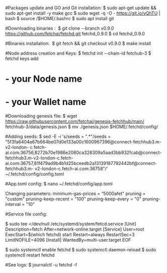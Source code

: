 
#Packages update and GO and Git installation:
$ sudo apt-get update && sudo apt-get install -y make gcc $ sudo wget -q -O - https://git.io/vQhTU | bash
$ source /$HOME/.bashrc
$ sudo apt install git

#Downloading binaries : 
$ git clone --branch v0.9.0 https://github.com/fetchai/fetchd.git fetchd_0.9.0
$ cd fetchd_0.9.0

#Binaries installation: 
$ git fetch && git checkout v0.9.0
$ make install

#Node address creation and Keys:
$ fetchd init <NodeName> --chain-id fetchub-3
$ fetchd keys add <KeysName>

#             <NodeName> - your Node name
#             <KeysName> - your Wallet name

#Downloading genesis file:
$ wget https://raw.githubusercontent.com/fetchai/genesis-fetchhub/main/ fetchhub-3/data/genesis.json
$ mv ./genesis.json $HOME/.fetchd/config/

#Adding seeds:
$ sed -E -i 's/seeds = ".*"/seeds = "5f3fa6404a67b664be07d0e133a00c1600967396@connect-fetchhub3.m-v2-london-
c.fetch-ai.com:36756,8272b70e1986e2080ca328309a5aad3bb932fcab@connect- fetchhub3.m-v2-london-c.fetch- ai.com:36757,81f479ad9b4b1d25bceedb2a13139187792442bf@connect-fetchhub3.m- v2-london-c.fetch-ai.com:36758"/' ~/.fetchd/config/config.toml

#App.toml config:
$ nano ~/.fetchd/config/app.toml

Changing parameters:
minimum-gas-prices = “5000afet"
pruning = "custom"
pruning-keep-recent = “100"
pruning-keep-every = "0"
pruning-interval = "10"

#Service file config:

$ sudo tee <<EOF >/dev/null /etc/systemd/system/fetcd.service
[Unit]
 Description=fetch
 After=network-online.target
[Service]
 User=root
 ExecStart=$(which fetchd) start
 Restart=always
 RestartSec=3
 LimitNOFILE=4096
[Install]
 WantedBy=multi-user.target
 EOF

$ sudo systemctl enable fetchd
$ sudo systemctl daemon-reload
$ sudo systemctl restart fetchd

#See logs:
$  journalctl -u fetchd -f
